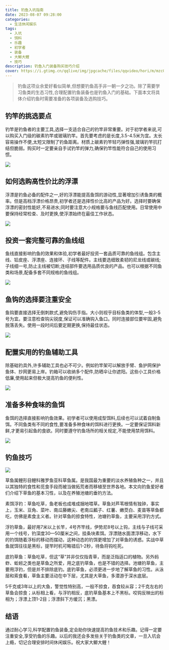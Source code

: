 ```yaml
---
title: 钓鱼入坑指南
date: 2023-08-07 09:28:00
categories:
  - 生活休闲娱乐
tags:
  - 入坑
  - 饵料
  - 乐趣
  - 初学者
  - 装备
  - 大鲫大鲤
  - 技巧
description: 钓鱼入门装备购买技巧介绍
cover: https://i.gtimg.cn/qqlive/img/jpgcache/files/qqvideo/hori/m/mzc00200ui62602.jpg
---
```


> 钓鱼这项业余爱好看似简单,但想要钓鱼高手非一朝一夕之功。除了需要学习鱼类的生态习性,合理配置钓鱼装备也是钓鱼入门的基础。下面本文将具体介绍钓鱼时需要准备的各项装备及选购技巧。

## 钓竿的挑选要点

钓竿是钓鱼者的主要工具,选择一支适合自己的钓竿非常重要。对于初学者来说,可以购买入门级的碳素钓竿或玻璃钓竿。首先要考虑的是长度,3.5-4.5米为宜。太长容易操作不便,太短又限制了钓鱼距离。材质上碳素钓竿轻巧弹性强,玻璃钓竿抗打结但脆弱。购买时一定要亲自手试钓竿的弹力,确保钓竿性能符合自己的使用习惯。

![](https://s2.loli.net/2023/08/07/boQ4qTmAsNerfSO.png)

## 如何选购高性价比的浮漂

浮漂是钓鱼必备的配件之一,好的浮漂能提高鱼饵的游动性,显著增加引诱鱼类的概率。但是高档浮漂价格昂贵,初学者还是选择性价比高的产品为好。选择时要确保浮漂的密封性能好,不易进水;同时要注意大小规格要与鱼线匹配使用。日常使用中要保持经常检查、及时更换,使浮漂始终在最佳工作状态。

![](https://s2.loli.net/2023/08/07/3EGcjXAvswJaZSB.png)

## 投资一套完整可靠的鱼线组

鱼线直接影响钓鱼的效果和体验,初学者最好投资一套品质可靠的鱼线组。包含主线、铅皮座、浮漂座、连接环、子线等配件。主线要选细致柔韧的尼龙线或碳线;子线细一号,防止主线被切断;连结部件要选用品质优良的产品。也可以根据不同鱼类和场景,配备多套不同规格的鱼线组。

![](https://s2.loli.net/2023/08/07/MB1Ftb6PZmXkT4O.png)

## 鱼钩的选择要注重安全

鱼钩要直接选择无倒刺款式,避免钩伤手指。大小则视乎目标鱼类的体型,一般3-5号为宜。要注意检查钩尖锐度,保证可以准确钩入鱼口。同时连接部位要牢固,避免脱落丢失。使用一段时间后要定期更换,保持最佳状态。

![](https://s2.loli.net/2023/08/07/BbpzcWKNgrVI8y6.png)

## 配置实用的钓鱼辅助工具

除基础钓具外,许多辅助工具也必不可少。例如钓竿架可以解放手臂、鱼护网保护鱼体、抄网更易上岸。钓箱可以收纳多个配件,防晒伞让你遮阳。这些小工具价格低廉,使用起来但极大提高钓鱼的便利性。

![](https://s2.loli.net/2023/08/07/xs5JahHiVkcb9nq.png)

## 准备多种食味的鱼饵

鱼饵的选择直接影响钓鱼效果。初学者可以使用成型饵料,后续也可以试着自制鱼饵。不同鱼类有不同的食性,要准备多种食味的饵料进行更换。一定要保证饵料新鲜,才更易引起鱼的食欲。同时要遵守钓鱼场所的相关规定,不能使用禁用饵料。

![](https://s2.loli.net/2023/08/07/2s7obOBEzPaYQ8D.png)

## 钓鱼技巧

![](https://s2.loli.net/2023/08/07/pHcAfN8krixa2mY.png)

草鱼属鲤形目鲤科雅罗鱼亚科草鱼属。是我国最为重要的淡水养殖鱼种之一，并且以其独特的食性和觅食手段而被当做拓荒者而移植至世界各地。本文向钓鱼爱好者们介绍下草鱼的基本习性，以及在养殖池塘的垂钓方法。

素饵浮钓：草鱼吃草，鱼老板也成堆成捆地喂草。草鱼对芦苇根情有独钟，事实上，玉米、豆角、菜叶、南瓜藤嫩尖、老南瓜瓤子、红薯、嫩茭白、麦苗等草鱼都吃，仿佛是素食主义者。针对草鱼的掠食特性，池塘钓草鱼，主要采用浮钓方式。

浮钓草鱼，最好用7米以上长竿，4号齐竿线，伊势尼8号以上钩，主线与子线可采用一个线号，钓深度30—50厘米之间，挂条块素饵。浮漂随水面漂浮移动，水下的钓饵随着浮标的移动而摆动，这种动态的钓饵更增加了对草鱼的诱惑。实战中草鱼就饵往往是黑标，提竿时机可略错后1-2秒，待鱼将钩吃死。

底钓草鱼：草鱼吃草，但这“草”并非仅仅指青草，而是泛指适口的植物。另外蚂蚱、蚯蚓之类也是草鱼之所爱，用之底钓草鱼，也是不错的选择。池塘钓草鱼，主要用浮钓，但是并不排除底钓。底钓草鱼，必须更进一步地了解草鱼的习性。从泳层和索食看，草鱼主要活动在中下层，尤其是大草鱼，多潜游于深水底层。

5千克或3年以上的大鱼，警觉性特别高，一般不掠食，吞食较从容；2千克左右的草鱼会掠食；从标相上看，与浮钓相反，底钓草鱼基本上不黑标。咬钩反映出的标相为；浮漂上顶1-2目；浮漂斜下方缓沉；黑漂。

## 结语

通过耐心学习,科学配置钓鱼装备,定会助你快速提高钓鱼技术和乐趣。记得一定要注重安全,享受钓鱼的乐趣。以后的我还会多发些关于钓鱼类的文章，一旦入坑会上瘾，切记合理安排时间休闲娱乐。祝大家大鲫大鲤！